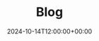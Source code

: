 ---
title: "Blog"
date: 2024-10-14T12:00:00+00:00
description: "The full blog of Chris Wiegman including all tutorials, posts and other articles by Chris Wiegman since 2008."
type: "blog"
layout: "blog"
---